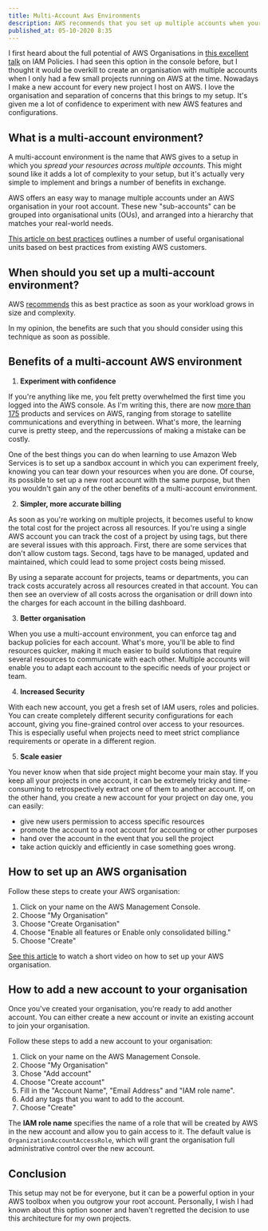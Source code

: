 ```yaml
---
title: Multi-Account Aws Environments
description: AWS recommends that you set up multiple accounts when your environment becomes more complex. This article outlines the benefits of multi-account environments and shows you how to get started.
published_at: 05-10-2020 8:35
---
```

I first heard about the full potential of AWS Organisations in
[this excellent talk](https://www.youtube.com/watch?v=aISWoPf_XNE) on IAM Policies. I had seen this option in the
console before, but I thought it would be overkill to create an organisation with multiple accounts when I only had a 
few small projects running on AWS at the time. Nowadays I make a new account for every new project I host on AWS. I love
the organisation and separation of concerns that this brings to my setup. It's given me a lot of confidence to
experiment with new AWS features and configurations.

## What is a multi-account environment?

A multi-account environment is the name that AWS gives to a setup in which you *spread your resources across
multiple accounts*. This might sound like it adds a lot of complexity to your setup, but it's actually very
simple to implement and brings a number of benefits in exchange.

AWS offers an easy way to manage multiple accounts under an AWS organisation in your root account. These new
"sub-accounts" can be grouped into organisational units (OUs), and arranged into a hierarchy that matches your
real-world needs.

[This article on best practices](https://aws.amazon.com/organizations/getting-started/best-practices/)
outlines a number of useful organisational units based on best practices from existing AWS customers.

## When should you set up a multi-account environment?

AWS [recommends](https://aws.amazon.com/organizations/getting-started/best-practices/) this as best practice as
soon as your workload grows in size and complexity.

In my opinion, the benefits are such that you should consider using this technique as soon as possible.

## Benefits of a multi-account AWS environment

1. **Experiment with confidence**

If you're anything like me, you felt pretty overwhelmed the first time you logged into the AWS console. As I'm writing
this, there are now [more than 175](https://en.wikipedia.org/wiki/Amazon_Web_Services) products and services on AWS,
ranging from storage to satellite communications and everything in between. What's more, the learning curve is pretty
steep, and the repercussions of making a mistake can be costly. 

One of the best things you can do when learning to use Amazon Web Services is to set up a sandbox
account in which you can experiment freely, knowing you can tear down your resources when you are done. Of course,
its possible to set up a new root account with the same purpose, but then you wouldn't gain any of the other benefits
of a multi-account environment. 

2. **Simpler, more accurate billing**

As soon as you're working on multiple projects, it becomes useful to know the total cost for the project
across all resources. If you're using a single AWS account you can track the cost of a project by using tags, but
there are several issues with this approach. First, there are some services that don't allow custom tags. Second,
tags have to be managed, updated and maintained, which could lead to some project costs being missed.

By using a separate account for projects, teams or departments, you can track costs accurately across all resources
created in that account. You can then see an overview of all costs across the organisation or drill down into the
charges for each account in the billing dashboard.


3. **Better organisation**

When you use a multi-account environment, you can enforce tag and backup policies for each account. What's 
more, you'll be able to find resources quicker, making it much easier to build solutions that require several
resources to communicate with each other. Multiple accounts will enable you to adapt each account to the specific
needs of your project or team. 

4. **Increased Security**

With each new account, you get a fresh set of IAM users, roles and policies. You can create completely different
security configurations for each account, giving you fine-grained control over access to your resources. This is
especially useful when projects need to meet strict compliance requirements or operate in a different region. 

5. **Scale easier**

You never know when that side project might become your main stay. If you keep all your projects in one account, it can
be extremely tricky and time-consuming to retrospectively extract one of them to another account. If, on the other
hand, you create a new account for your project on day one, you can easily:
- give new users permission to access specific resources
- promote the account to a root account for accounting or other purposes
- hand over the account in the event that you sell the project
- take action quickly and efficiently in case something goes wrong.

## How to set up an AWS organisation

Follow these steps to create your AWS organisation:

1. Click on your name on the AWS Management Console.
2. Choose "My Organisation"
3. Choose "Create Organisation"
4. Choose "Enable all features or Enable only consolidated billing."
5. Choose "Create"

[See this article](https://aws.amazon.com/premiumsupport/knowledge-center/get-started-organizations/) to watch a short
video on how to set up your AWS organisation.

## How to add a new account to your organisation

Once you've created your organisation, you're ready to add another account. You can either create a new account or
invite an existing account to join your organisation.

Follow these steps to add a new account to your organisation:

1. Click on your name on the AWS Management Console.
2. Choose "My Organisation"
3. Chose "Add account"
4. Choose "Create account"
5. Fill in the "Account Name", "Email Address" and "IAM role name".
6. Add any tags that you want to add to the account.
7. Choose "Create"

The **IAM role name** specifies the name of a role that will be created by AWS in the new account and allow you to
gain access to it. The default value is `OrganizationAccountAccessRole`, which will grant the organisation full
administrative control over the new account.

## Conclusion

This setup may not be for everyone, but it can be a powerful option in your AWS toolbox when you outgrow your root
account. Personally, I wish I had known about this option sooner and haven't regretted the decision to use this 
architecture for my own projects.
